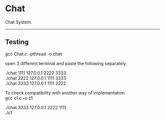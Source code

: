 # Chat
Chat System


--------------------------------
Testing
--------------------------------
gcc Chat.c -pthread -o chat

open 3 different terminal and paste the following separately.

 ./chat 1111 127.0.0.1 2222 3333                                                                                     
 ./chat 2222 127.0.0.1 1111 3333                                                                                   
 ./chat 3333 127.0.0.1 1111 2222


To check compatibility with another way of implementation                                                                               
gcc c1.c -o c1

./chat 3333 127.0.0.1 2222 1111                                                                                                         
./c1
